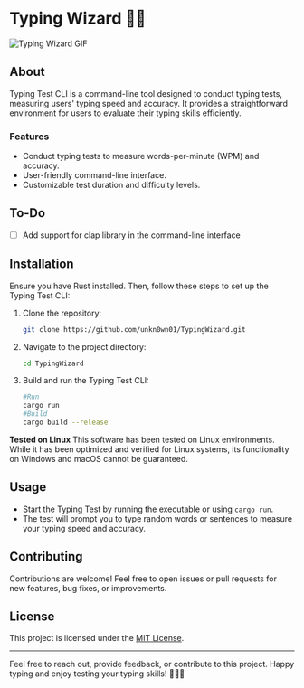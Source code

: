 # Typing Wizard 🧙‍♂️

![Typing Wizard GIF](https://media.giphy.com/media/v1.Y2lkPTc5MGI3NjExMTY3MzJocnJzejduOHc2eGx1ZnZlM2ZnNDFhcXlxZnFoaG40b3ZlNyZlcD12MV9pbnRlcm5hbF9naWZfYnlfaWQmY3Q9Zw/wFU6rArgQdPKpOeFSf/giphy.gif)


## About
Typing Test CLI is a command-line tool designed to conduct typing tests, measuring users' typing speed and accuracy. It provides a straightforward environment for users to evaluate their typing skills efficiently.

### Features
- Conduct typing tests to measure words-per-minute (WPM) and accuracy.
- User-friendly command-line interface.
- Customizable test duration and difficulty levels.

## To-Do

- [ ] Add support for clap library in the command-line interface


## Installation
Ensure you have Rust installed. Then, follow these steps to set up the Typing Test CLI:


1. Clone the repository:
   ```bash
   git clone https://github.com/unkn0wn01/TypingWizard.git
   ```

2. Navigate to the project directory:
   ```bash
   cd TypingWizard
   ```

3. Build and run the Typing Test CLI:
   ```bash
   #Run 
   cargo run
   #Build
   cargo build --release
   ```

**Tested on Linux**
This software has been tested on Linux environments. While it has been optimized and verified for Linux systems, its functionality on Windows and macOS cannot be guaranteed.


## Usage
- Start the Typing Test by running the executable or using `cargo run`.
- The test will prompt you to type random words or sentences to measure your typing speed and accuracy.

## Contributing
Contributions are welcome! Feel free to open issues or pull requests for new features, bug fixes, or improvements.

## License
This project is licensed under the [MIT License](LICENSE).

---

Feel free to reach out, provide feedback, or contribute to this project. Happy typing and enjoy testing your typing skills! 🎉👩‍💻



